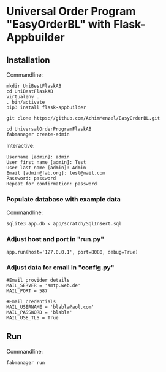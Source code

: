# Universal Order Program "EasyOrderBL" with Flask-Appbuilder
## Installation
Commandline:

    mkdir UniBestFlaskAB
    cd UniBestFlaskAB
    virtualenv .
    . bin/activate
    pip3 install flask-appbuilder
    
    git clone https://github.com/AchimMenzel/EasyOrderBL.git
    
    cd UniversalOrderProgramFlaskAB
    fabmanager create-admin
    
Interactive:

    Username [admin]: admin
    User first name [admin]: Test
    User last name [admin]: Admin
    Email [admin@fab.org]: test@mail.com
    Password: password
    Repeat for confirmation: password

### Populate database with example data
Commandline:

    sqlite3 app.db < app/scratch/SqlInsert.sql

### Adjust host and port in "run.py"
    
    app.run(host='127.0.0.1', port=8080, debug=True)

### Adjust data for email in "config.py"

    #Email provider details
    MAIL_SERVER = 'smtp.web.de'
    MAIL_PORT = 587

    #Email credentials
    MAIL_USERNAME = 'blabla@aol.com'
    MAIL_PASSWORD = 'blabla'
    MAIL_USE_TLS = True

## Run
Commandline:

    fabmanager run
